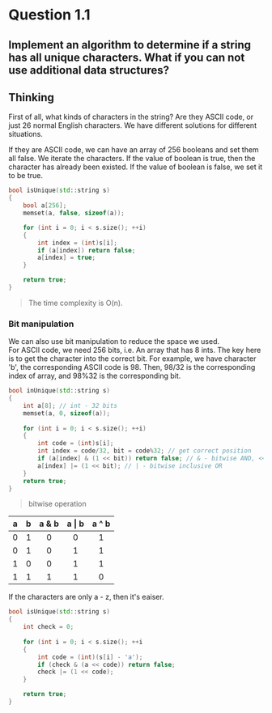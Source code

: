 # Question 1.1
## Implement an algorithm to determine if a string has all unique characters. What if you can not use additional data structures?

## **Thinking**
First of all, what kinds of characters in the string? Are they ASCII code, or just 26 normal English characters. We have different solutions for different situations.

If they are ASCII code, we can have an array of 256 booleans and set them all false. We iterate the characters. If the value of boolean is true, then the character has already been existed. If the value of boolean is false, we set it to be true.
```cpp
bool isUnique(std::string s)
{
    bool a[256];
    memset(a, false, sizeof(a));

    for (int i = 0; i < s.size(); ++i)
    {
        int index = (int)s[i];
        if (a[index]) return false;
        a[index] = true;
    }

    return true;
}
```
> The time complexity is O(n).
### **Bit manipulation**
 We can also use bit manipulation to reduce the space we used.  
For ASCII code, we need 256 bits, i.e. An array that has 8 ints. The key here is to get the character into the correct bit. For example, we have character 'b', the corresponding ASCII code is 98. Then, 98/32 is the corresponding index of array, and 98%32 is the corresponding bit.
```cpp
bool inUnique(std::string s)
{
    int a[8]; // int - 32 bits
    memset(a, 0, sizeof(a));
    
    for (int i = 0; i < s.size(); ++i)
    {
        int code = (int)s[i];
        int index = code/32, bit = code%32; // get correct position
        if (a[index] & (1 << bit)) return false; // & - bitwise AND, << - left shift
        a[index] |= (1 << bit); // | - bitwise inclusive OR
    }
    return true;
}
```
> bitwise operation

| a | b | a & b | a \| b | a ^ b |
|:--:|:--:|:----:|:----:|:----:|
|0|1|0|0|1|
|0|1|0|1|1|
|1|0|0|1|1|
|1|1|1|1|0|

If the characters are only a - z, then it's eaiser.
```cpp
bool isUnique(std::string s)
{
    int check = 0;
    
    for (int i = 0; i < s.size(); ++i
    {
        int code = (int)(s[i] - 'a');
        if (check & (a << code)) return false;
        check |= (1 << code);
    }

    return true;
}

```
